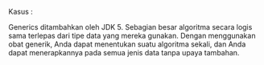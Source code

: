 Kasus :

Generics ditambahkan oleh JDK 5. Sebagian besar algoritma secara logis sama terlepas dari tipe data yang mereka gunakan. Dengan menggunakan obat generik, Anda dapat menentukan suatu algoritma sekali, dan Anda dapat menerapkannya pada semua jenis data tanpa upaya tambahan.
